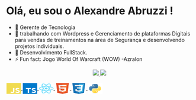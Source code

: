 # Olá, eu sou o Alexandre Abruzzi !

- 🔭 Gerente de Tecnologia 
- 🔭 trabalhando com Wordpress e  Gerenciamento de plataformas Digitais para vendas de treinamentos na área de Segurança e desenvolvendo projetos individuais.
- 🌱 Desenvolvimento FullStack.
- ⚡ Fun fact: Jogo World Of Warcraft (WOW) -Azralon

<div align="center">
  <a href="https://github.com/AlexandreAbruzzi">
  <img height="180em" src="https://github-readme-stats.vercel.app/api?username=alexandreabruzzi&show_icons=true&theme=dracula&include_all_commits=true&count_private=true"/>
  <img height="180em" src="https://github-readme-stats.vercel.app/api/top-langs/?username=alexandreabruzzi&layout=compact&langs_count=7&theme=dracula"/>
</div>


<div style="display: inline_block"><br>
  <img align="center" alt="Rafa-Js" height="30" width="40" src="https://raw.githubusercontent.com/devicons/devicon/master/icons/javascript/javascript-plain.svg">
  <img align="center" alt="Rafa-Ts" height="30" width="40" src="https://raw.githubusercontent.com/devicons/devicon/master/icons/typescript/typescript-plain.svg">
  <img align="center" alt="Rafa-React" height="30" width="40" src="https://raw.githubusercontent.com/devicons/devicon/master/icons/react/react-original.svg">
  <img align="center" alt="Rafa-HTML" height="30" width="40" src="https://raw.githubusercontent.com/devicons/devicon/master/icons/html5/html5-original.svg">
  <img align="center" alt="Rafa-CSS" height="30" width="40" src="https://raw.githubusercontent.com/devicons/devicon/master/icons/css3/css3-original.svg">
  <img align="center" alt="Rafa-Python" height="30" width="40" src="https://raw.githubusercontent.com/devicons/devicon/master/icons/python/python-original.svg">
  

</div>


